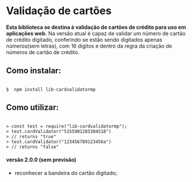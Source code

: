 # Validação de cartões

**Esta biblioteca se destina à validação de cartões de crédito para uso em aplicações web.**
Na versão atual é capaz de validar um número de cartão de crédito digitado, conferindo se estão sendo digitados apenas números(sem letras), com 16 dígitos e dentro da regra da criação de números de cartão de crédito.

## Como instalar:

```shell

$  npm install lib-cardvalidatormp

```

## Como utilizar:

```node

> const test = require("lib-cardvalidatormp");
> test.cardValidator("5155901285384518")
> // returns "true"
> test.cardValidator("123456789123456a")
> // returns "false"

```

#### versão 2.0.0 (sem previsão)
- reconhecer a bandeira do cartão digitado;